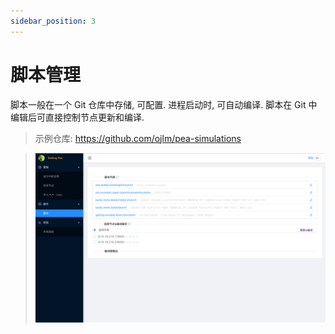 ```yaml
---
sidebar_position: 3
---
```


# 脚本管理

脚本一般在一个 Git 仓库中存储, 可配置. 进程启动时, 可自动编译. 脚本在 Git 中编辑后可直接控制节点更新和编译.

> 示例仓库: https://github.com/ojlm/pea-simulations

> ![](./images/simulations.png)
